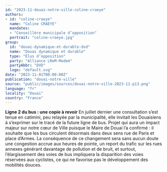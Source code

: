 ```yaml
---
id: "2023-11-douai-notre-ville-coline-craeye"
authors:
- id: "coline-craeye"
  name: "Coline CRAEYE"
  mandates: 
  - "Conseillère municipale d’opposition"
  portrait: "coline-craeye.jpg"
group:
  id: "douai-dynamique-et-durable-dvd"
  name: "Douai dynamique et durable"
  type: "Élus d’opposition"
  party: "Alliance LReM-Modem"
  partyAbbr: "DVD"
  logo: "default.svg"
date: "2023-11-01T00:00:00Z"
publication: "douai-notre-ville"
source: "public/images/sources/douai-notre-ville-2023-11-p13.png"
language: "fr"
locality: "Douai"
country: "France"
---
```


**Ligne 2 du bus : une copie à revoir**
En juillet dernier une consultation s’est tenue en catimini, peu relayée par la municipalité, elle invitait les Douaisiens à s’exprimer sur le tracé de la future ligne de bus. Projet qui aura un impact majeur sur notre cœur de Ville puisque le Maire de Douai l’a confirmé : il souhaite que les bus circulent désormais dans deux sens rue de Paris et place d’Armes.
La conséquence de ce changement sera sans aucun doute une congestion accrue aux heures de pointe, un report du trafic sur les rues annexes générant davantage de pollution et de bruit, et surtout, l’élargissement des voies de bus impliquera la disparition des voies réservées aux cyclistes, ce qui ne favorise pas le développement des mobilités douces.

